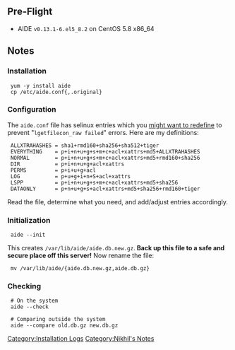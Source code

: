 Pre-Flight
----------

-   AIDE `v0.13.1-6.el5_8.2` on CentOS 5.8 x86\_64

Notes
-----

### Installation

` yum -y install aide`  
` cp /etc/aide.conf{,.original}`

### Configuration

The `aide.conf` file has selinux entries which you [might want to
redefine](http://backdrift.org/how-to-fix-aide-lgetfilecon_raw-failed-for-no-data-available-errors?utm_source=feedburner&utm_medium=feed&utm_campaign=Feed%3A+Backdrift+%28Backdrift%29)
to prevent "`lgetfilecon_raw failed`" errors. Here are my definitions:

` ALLXTRAHASHES = sha1+rmd160+sha256+sha512+tiger`  
` EVERYTHING    = p+i+n+u+g+s+m+c+acl+xattrs+md5+ALLXTRAHASHES`  
` NORMAL        = p+i+n+u+g+s+m+c+acl+xattrs+md5+rmd160+sha256`  
` DIR           = p+i+n+u+g+acl+xattrs`  
` PERMS         = p+i+u+g+acl`  
` LOG           = p+u+g+i+n+S+acl+xattrs`  
` LSPP          = p+i+n+u+g+s+m+c+acl+xattrs+md5+sha256`  
` DATAONLY      = p+n+u+g+s+acl+xattrs+md5+sha256+rmd160+tiger`

Read the file, determine what you need, and add/adjust entries
accordingly.

### Initialization

` aide --init`

This creates `/var/lib/aide/aide.db.new.gz`. **Back up this file to a
safe and secure place off this server!** Now rename the file:

` mv /var/lib/aide/{aide.db.new.gz,aide.db.gz}`

### Checking

` # On the system`  
` aide --check`  
` `  
` # Comparing outside the system`  
` aide --compare old.db.gz new.db.gz`

[Category:Installation Logs](Category:Installation_Logs "wikilink")
[Category:Nikhil's Notes](Category:Nikhil's_Notes "wikilink")
